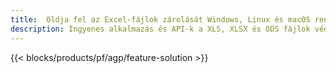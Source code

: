 ```yaml
---
title:  Oldja fel az Excel-fájlok zárolását Windows, Linux és macOS rendszeren
description: Ingyenes alkalmazás és API-k a XLS, XLSX és ODS fájlok védelmének eltávolításához
---
```

{{< blocks/products/pf/agp/feature-solution >}} 

